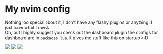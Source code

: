 # My nvim config
Nothing too special about it, I don't have any flashy plugins or anything. I just have what I need.  
Oh, but I highly suggest you check out the dashboard plugin the configs for dashboard are in `packages.lua`. It gives me stuff like this on startup >:D

<img src="https://i.imgur.com/VOqwjVd.png">
<img src="https://i.imgur.com/6mxmBVb.png">
<img src="https://i.imgur.com/tCsJz9P.png">
